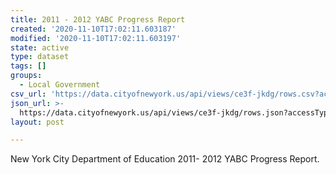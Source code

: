 ```yaml
---
title: 2011 - 2012 YABC Progress Report
created: '2020-11-10T17:02:11.603187'
modified: '2020-11-10T17:02:11.603197'
state: active
type: dataset
tags: []
groups:
  - Local Government
csv_url: 'https://data.cityofnewyork.us/api/views/ce3f-jkdg/rows.csv?accessType=DOWNLOAD'
json_url: >-
  https://data.cityofnewyork.us/api/views/ce3f-jkdg/rows.json?accessType=DOWNLOAD
layout: post

---
```

New York City Department of Education 2011- 2012 YABC Progress Report.
